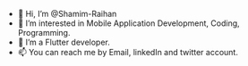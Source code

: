 - 👋 Hi, I’m @Shamim-Raihan
- 👀 I’m interested in Mobile Application Development, Coding, Programming.
- 🌱 I’m a Flutter developer.
- 📫 You can reach me by Email, linkedIn and twitter account.
